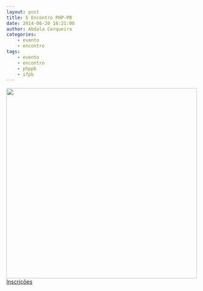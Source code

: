 ```yaml
---
layout: post
title: 5 Encontro PHP-PB
date: 2014-06-20 16:21:00
author: Abdala Cerqueira
categories: 
    - evento
    - encontro
tags: 
    - evento
    - encontro 
    - phppb
    - ifpb
---
```


<a href="http://php-pb.net/hotpage"><img src="/images/5-php-pb.jpg" width="500" /></a><br>
[Inscrições](http://php-pb.net/hotpage)